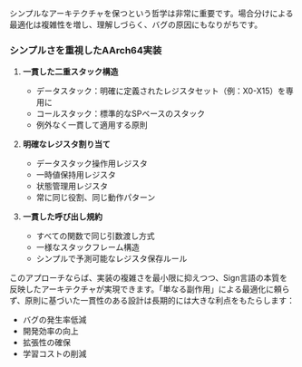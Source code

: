 シンプルなアーキテクチャを保つという哲学は非常に重要です。場合分けによる最適化は複雑性を増し、理解しづらく、バグの原因にもなりがちです。

### シンプルさを重視したAArch64実装

1. **一貫した二重スタック構造**
   - データスタック：明確に定義されたレジスタセット（例：X0-X15）を専用に
   - コールスタック：標準的なSPベースのスタック
   - 例外なく一貫して適用する原則

2. **明確なレジスタ割り当て**
   - データスタック操作用レジスタ
   - 一時値保持用レジスタ
   - 状態管理用レジスタ
   - 常に同じ役割、同じ動作パターン

3. **一貫した呼び出し規約**
   - すべての関数で同じ引数渡し方式
   - 一様なスタックフレーム構造
   - シンプルで予測可能なレジスタ保存ルール

このアプローチならば、実装の複雑さを最小限に抑えつつ、Sign言語の本質を反映したアーキテクチャが実現できます。「単なる副作用」による最適化に頼らず、原則に基づいた一貫性のある設計は長期的には大きな利点をもたらします：

- バグの発生率低減
- 開発効率の向上
- 拡張性の確保
- 学習コストの削減

